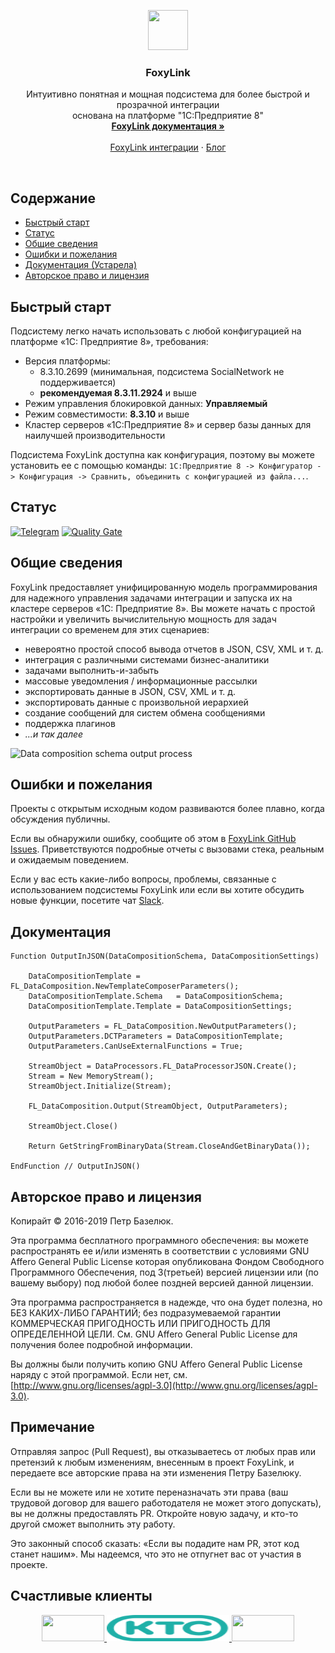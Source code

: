 <p align="center">
  <a href="https://pbazeliuk.com/foxylink">
    <img src="https://github.com/pbazeliuk/FoxyLink/blob/develop/img/FoxyLink64.png" alt="" width=64 height=64>
  </a>
  <h3 align="center">FoxyLink</h3>

  <p align="center">
    Интуитивно понятная и мощная подсистема для более быстрой и прозрачной интеграции
    <br>основана на платформе "1С:Предприятие 8"
    <br>
    <a href="https://pbazeliuk.com/foxylink/docs/"><strong>FoxyLink документация »</strong></a>
    <br>
    <br>
    <a href="https://pbazeliuk.com/foxylink/integrations">FoxyLink интеграции</a>
    ·
    <a href="https://pbazeliuk.com/tag/FoxyLink/">Блог</a>
  </p>
</p>

<br>

## Содержание

- [Быстрый старт](#Быстрый-старт)
- [Статус](#Статус)
- [Общие сведения](#Общие-сведения)
- [Ошибки и пожелания](#Ошибки-и-пожелания)
- [Документация (Устарела)](#Документация)
- [Авторское право и лицензия](#Авторское-право-и-лицензия)

## Быстрый старт

Подсистему легко начать использовать с любой конфигурацией на платформе «1С: Предприятие 8», требования:
- Версия платформы: 
    - 8.3.10.2699 (минимальная, подсистема SocialNetwork не поддерживается) 
    - **рекомендуемая 8.3.11.2924** и выше
- Режим управления блокировкой данных: **Управляемый**
- Режим совместимости: **8.3.10** и выше
- Кластер серверов «1С:Предприятие 8» и сервер базы данных для наилучшей производительности 

Подсистема FoxyLink доступна как конфигурация, поэтому вы можете установить ее с помощью команды:
```1С:Предприятие 8 -> Конфигуратор -> Конфигурация -> Сравнить, объединить с конфигурацией из файла...```. 

## Статус

[![Telegram](https://img.shields.io/badge/chat-Telegram-blue.svg)](https://t.me/FoxyLink)
[![Quality Gate](https://sonar.silverbulleters.org/api/badges/gate?key=ktc-foxylink)](https://sonar.silverbulleters.org/dashboard?id=ktc-foxylink)

## Общие сведения

FoxyLink предоставляет унифицированную модель программирования для надежного управления задачами интеграции и запуска их на кластере серверов «1С: Предприятие 8». Вы можете начать с простой настройки и увеличить вычислительную мощность для задач интеграции со временем для этих сценариев:

- невероятно простой способ вывода отчетов в JSON, CSV, XML и т. д.
- интеграция с различными системами бизнес-аналитики
- задачами выполнить-и-забыть
- массовые уведомления / информационные рассылки
- экспортировать данные в JSON, CSV, XML и т. д.
- экспортировать данные с произвольной иерархией
- создание сообщений для систем обмена сообщениями
- поддержка плагинов
- *...и так далее*

![Data composition schema output process](https://raw.githubusercontent.com/pbazeliuk/OutputProcessorExtension/develop/img/OutputProcess.png)

## Ошибки и пожелания

Проекты с открытым исходным кодом развиваются более плавно, когда обсуждения публичны.

Если вы обнаружили ошибку, сообщите об этом в [FoxyLink GitHub Issues](https://github.com/pbazeliuk/FoxyLink/issues?state=open). Приветствуются подробные отчеты с вызовами стека, реальным и ожидаемым поведением.

Если у вас есть какие-либо вопросы, проблемы, связанные с использованием подсистемы FoxyLink или если вы хотите обсудить новые функции, посетите чат [Slack](https://foxylinkio.herokuapp.com/).
## Документация 

```1C-Enterprise
Function OutputInJSON(DataCompositionSchema, DataCompositionSettings)
    
    DataCompositionTemplate = FL_DataComposition.NewTemplateComposerParameters();
    DataCompositionTemplate.Schema   = DataCompositionSchema;
    DataCompositionTemplate.Template = DataCompositionSettings;
    
    OutputParameters = FL_DataComposition.NewOutputParameters();
    OutputParameters.DCTParameters = DataCompositionTemplate;
    OutputParameters.CanUseExternalFunctions = True;
    
    StreamObject = DataProcessors.FL_DataProcessorJSON.Create();
    Stream = New MemoryStream();
    StreamObject.Initialize(Stream);
	
    FL_DataComposition.Output(StreamObject, OutputParameters);

    StreamObject.Close()
    
    Return GetStringFromBinaryData(Stream.CloseAndGetBinaryData());
   
EndFunction // OutputInJSON()
```

## Авторское право и лицензия

Копирайт © 2016-2019 Петр Базелюк.

Эта программа бесплатного программного обеспечения: вы можете распространять ее и/или изменять
в соответствии с условиями GNU Affero General Public License которая
опубликована Фондом Свободного Программного Обеспечения, под 3(третьей) версией
лицензии или (по вашему выбору) под любой более поздней версией данной лицензии.

Эта программа распространяется в надежде, что она будет полезна,
но БЕЗ КАКИХ-ЛИБО ГАРАНТИЙ; без подразумеваемой гарантии
КОММЕРЧЕСКАЯ ПРИГОДНОСТЬ ИЛИ ПРИГОДНОСТЬ ДЛЯ ОПРЕДЕЛЕННОЙ ЦЕЛИ. См.
GNU Affero General Public License для получения более подробной информации.

Вы должны были получить копию GNU Affero General Public License
наряду с этой программой. Если нет, см. [http://www.gnu.org/licenses/agpl-3.0](http://www.gnu.org/licenses/agpl-3.0).

Примечание
------

Отправляя запрос (Pull Request), вы отказываетесь от любых прав или претензий к любым изменениям, внесенным в проект FoxyLink, и передаете все авторские права на эти изменения Петру Базелюку.

Если вы не можете или не хотите переназначать эти права (ваш трудовой договор для вашего работодателя не может этого допускать), вы не должны предоставлять PR. Откройте новую задачу, и кто-то другой сможет выполнить эту работу.

Это законный способ сказать: «Если вы подадите нам PR, этот код станет нашим». Мы надеемся, что это не отпугнет вас от участия в проекте.

## Счастливые клиенты

<p align="center">
  <a href="https://www.riger.ca/">
    <img src="https://github.com/FoxyLinkIO/FoxyLink/blob/develop/img/customers/Riger.ca.png" alt="" width=100px height=42px/>
  </a>
  <a href="https://ktc.ua/">
    <img src="https://github.com/FoxyLinkIO/FoxyLink/blob/develop/img/customers/ktc.svg" alt="" width=196px height=42px/>
  </a>
  <a href="https://previa.uk.com/">
    <img src="https://github.com/FoxyLinkIO/FoxyLink/blob/develop/img/customers/previa.uk.png" alt="" width=100px height=42px/>
  </a>
</p>
